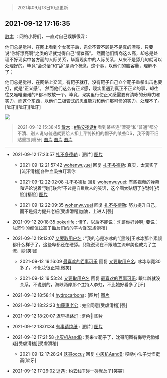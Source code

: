 > 2021年09月13日10点更新
<link rel="stylesheet" href="https://cdn.jsdelivr.net/gh/taotie6/sampleJSON@main/css/photo_show.css">
<meta name="referrer" content="no-referrer" />


 ## 2021-09-12 17:16:35 

 [㪚木](https://www.coolapk.com/feed/29938411?shareKey=NzRmNGNjMDU5MzA5NjEzZGNmMDE~) ：网络小将们，一直对自己误解很深：

他们总是觉得，在网上看到个女孩子后，完全不管不顾是不是真的漂亮，只要说“你好漂亮啊”之类的话就觉得自己“情商高”。
然而他们情商这么高，却总是处理不好现实中各方面的人际关系，毕竟现实中的人际关系，从来不是舔几句就可以处理好的<!--break-->。毕竟“会说话”和“舔”是两个概念，这个事，以他们的脑容量，理解不了；

他们总是觉得，在网络上交流，有靶子就打，没有靶子自己立个靶子重拳出击也要打，就是“正义感”。
然而他们这么有正义感，现实里遇到真正不正义的事，却往往又唯唯诺诺的P都不敢放一个。毕竟，现实里行使正义感需要有清晰的分辨力和实力，而这个东西，以他们二极管式的思维能力和他们那可怜的实力，处理不了。
[呲牙][呲牙][呲牙] 

<div class="album">
<img class="img-item" src="http://image.coolapk.com/feed/2021/0912/17/1081091_9ec6f362_8194_8795@720x576.jpeg" />
</div>

> 2021-09-12 15:38:45 
> [㪚木](https://www.coolapk.com/feed/29936359?shareKey=ODVjZjFmZTI3Y2ZjNjEzZGNmMDE~) : <a class="feed-link-tag" href="/t/酷安夜话?type=0">#酷安夜话#</a> 看到某些连“漂亮”和“普通”都分不清、别人说句普通就要给人扣上评判长相的帽子的某些DS，我不得不旧贴重提[呲牙] 
[图片](http://image.coolapk.com/feed/2021/0912/15/1081091_42fe100d_2251_7203@1080x3655.png)
[图片](http://image.coolapk.com/feed/2021/0912/15/1081091_91afc0a6_2251_7205@1080x3564.png)
[图片](http://image.coolapk.com/feed/2021/0912/15/1081091_9af38db2_2324_0767@1080x2340.jpeg)

 ------- 

- 2021-09-12 17:23:57 [扎不多德勒](uid=1271503) : [图片] [图片](http://image.coolapk.com/feed/2021/0912/17/1271503_f64038ef_8636_8945@600x418.jpeg)

    - 2021-09-12 21:57:42 [wohenwuyuei](uid=1096665) 回复 [扎不多德勒](uid=1271503): 真实，太真实了[流汗滑稽]各种血吸虫盯着你 

    - 2021-09-12 22:02:08 [扎不多德勒](uid=1271503) 回复 [wohenwuyuei](uid=1096665): 有些视频的弹幕和评论说着“我们联合”不过是自欺欺人的笑话，这个图太贴切了[捂脸][捂脸][捂脸] [图片](http://image.coolapk.com/feed/2021/0912/22/1271503_dfb94171_5326_8559@720x576.jpeg)

    - 2021-09-12 22:09:35 [wohenwuyuei](uid=1096665) 回复 [扎不多德勒](uid=1271503): 努力提升自己，而不是努力提升老板[受虐滑稽]加油，上进人[强] 

- 2021-09-12 20:18:35 [pokerlife](uid=575409) : 懂了，以后不能说：沈哥你好帅啊;
要说：沈哥你的颜值拉高了酷友们的的平均值[受虐滑稽] 

- 2021-09-12 19:12:07 [又要取用户名](uid=4165690) : “我的心是冰冰的”[黑线]王冰冰那个素颜都什么样子了，这些哔都还在硬舔。只能说现在不跟随主流审美也成为了主流，妙[笑眼] 

    - 2021-09-12 19:16:09 [最喜欢的百事可乐](uid=2189632) 回复 [又要取用户名](uid=4165690): 冰冰毕竟30多了，不化妆很正常[微笑] 

    - 2021-09-12 19:53:24 [又要取用户名](uid=4165690) 回复 [最喜欢的百事可乐](uid=2189632): 跟年龄就没关系，不说别的，海峡两岸那个主持人李虹，不比她好看多了[汗] 

- 2021-09-12 18:58:14 [hydrocarbons](uid=2861277) : [图片] [图片](http://image.coolapk.com/feed/2021/0912/18/2861277_5b493bce_4238_5237@360x444.gif)

- 2021-09-12 18:22:23 [加藤惠老公](uid=1266680) : 完全同意[受虐滑稽][强] 

- 2021-09-12 18:20:07 [迟早挂路灯](uid=874366) : 蓝色💊 [图片](http://image.coolapk.com/feed/2021/0912/18/874366_17a39629_2005_5917@960x1602.png)

- 2021-09-12 18:01:34 [有事请烧纸](uid=1802946) : [图片] [图片](http://image.coolapk.com/feed/2021/0912/18/1802946_7b773faa_0892_8931@600x1017.jpeg)

- 2021-09-12 17:21:58 [小灰机AandB](uid=2217189) : 我来立靶子了，沈哥配图有侮辱党徽嫌疑[受虐滑稽][受虐滑稽] 

    - 2021-09-12 17:28:24 [妖哥occuy](uid=1388591) 回复 [小灰机AandB](uid=2217189): 哎呦小伙子觉悟挺高[呲牙] 

- 2021-09-12 17:26:02 [逝遇](uid=2589293) : 约去线下碰一碰就怂了[笑哭] 

